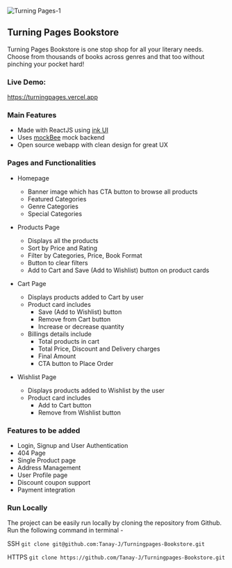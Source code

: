 ![Turning Pages-1](https://user-images.githubusercontent.com/33786522/162159564-374b177d-e682-4fa1-a82b-07cb7f540eb8.png)

## Turning Pages Bookstore

Turning Pages Bookstore is one stop shop for all your literary needs. Choose from thousands of books across genres and that too without pinching your pocket hard!

### Live Demo:
https://turningpages.vercel.app

### Main Features
- Made with ReactJS using [ink UI](http://inkui.netlify.app)
- Uses [mockBee](http:/mockbee.netlify.app) mock backend
- Open source webapp with clean design for great UX

### Pages and Functionalities
- Homepage
  - Banner image which has CTA button to browse all products
  - Featured Categories
  - Genre Categories
  - Special Categories

- Products Page
  - Displays all the products
  - Sort by Price and Rating
  - Filter by Categories, Price, Book Format
  - Button to clear filters
  - Add to Cart and Save (Add to Wishlist) button on product cards

- Cart Page
  - Displays products added to Cart by user
  - Product card includes
    - Save (Add to Wishlist) button
    - Remove from Cart button
    - Increase or decrease quantity
  - Billings details include
    - Total products in cart
    - Total Price, Discount and Delivery charges
    - Final Amount
    - CTA button to Place Order
- Wishlist Page
  - Displays products added to Wishlist by the user
  - Product card includes
    - Add to Cart button
    - Remove from Wishlist button
 
 ### Features to be added
 - Login, Signup and User Authentication
 - 404 Page
 - Single Product page
 - Address Management
 - User Profile page
 - Discount coupon support
 - Payment integration

### Run Locally
The project can be easily run locally by cloning the repository from Github. Run the following command in terminal -

SSH ```git clone git@github.com:Tanay-J/Turningpages-Bookstore.git```

HTTPS ```git clone https://github.com/Tanay-J/Turningpages-Bookstore.git```
    
